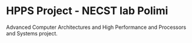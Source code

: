 # HPPS Project - NECST lab Polimi
Advanced Computer Architectures and High Performance and Processors and Systems project.
